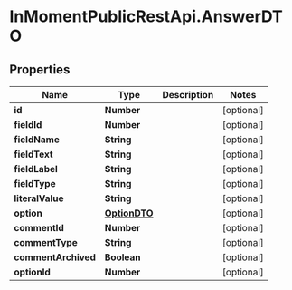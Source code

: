 # InMomentPublicRestApi.AnswerDTO

## Properties

Name | Type | Description | Notes
------------ | ------------- | ------------- | -------------
**id** | **Number** |  | [optional] 
**fieldId** | **Number** |  | [optional] 
**fieldName** | **String** |  | [optional] 
**fieldText** | **String** |  | [optional] 
**fieldLabel** | **String** |  | [optional] 
**fieldType** | **String** |  | [optional] 
**literalValue** | **String** |  | [optional] 
**option** | [**OptionDTO**](OptionDTO.md) |  | [optional] 
**commentId** | **Number** |  | [optional] 
**commentType** | **String** |  | [optional] 
**commentArchived** | **Boolean** |  | [optional] 
**optionId** | **Number** |  | [optional] 


